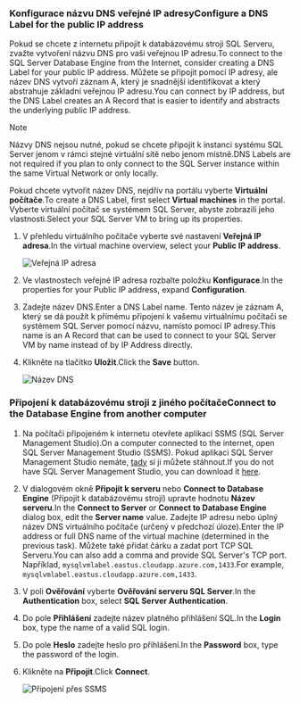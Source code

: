 ### <a name="configure-a-dns-label-for-the-public-ip-address"></a><span data-ttu-id="dceea-101">Konfigurace názvu DNS veřejné IP adresy</span><span class="sxs-lookup"><span data-stu-id="dceea-101">Configure a DNS Label for the public IP address</span></span>

<span data-ttu-id="dceea-102">Pokud se chcete z internetu připojit k databázovému stroji SQL Serveru, zvažte vytvoření názvu DNS pro vaši veřejnou IP adresu.</span><span class="sxs-lookup"><span data-stu-id="dceea-102">To connect to the SQL Server Database Engine from the Internet, consider creating a DNS Label for your public IP address.</span></span> <span data-ttu-id="dceea-103">Můžete se připojit pomocí IP adresy, ale název DNS vytvoří záznam A, který je snadnější identifikovat a který abstrahuje základní veřejnou IP adresu.</span><span class="sxs-lookup"><span data-stu-id="dceea-103">You can connect by IP address, but the DNS Label creates an A Record that is easier to identify and abstracts the underlying public IP address.</span></span>

> [!NOTE]
> <span data-ttu-id="dceea-104">Názvy DNS nejsou nutné, pokud se chcete připojit k instanci systému SQL Server jenom v rámci stejné virtuální sítě nebo jenom místně.</span><span class="sxs-lookup"><span data-stu-id="dceea-104">DNS Labels are not required if you plan to only connect to the SQL Server instance within the same Virtual Network or only locally.</span></span>

<span data-ttu-id="dceea-105">Pokud chcete vytvořit název DNS, nejdřív na portálu vyberte **Virtuální počítače**.</span><span class="sxs-lookup"><span data-stu-id="dceea-105">To create a DNS Label, first select **Virtual machines** in the portal.</span></span> <span data-ttu-id="dceea-106">Vyberte virtuální počítač se systémem SQL Server, abyste zobrazili jeho vlastnosti.</span><span class="sxs-lookup"><span data-stu-id="dceea-106">Select your SQL Server VM to bring up its properties.</span></span>

1. <span data-ttu-id="dceea-107">V přehledu virtuálního počítače vyberte své nastavení **Veřejná IP adresa**.</span><span class="sxs-lookup"><span data-stu-id="dceea-107">In the virtual machine overview, select your **Public IP address**.</span></span>

    ![Veřejná IP adresa](./media/virtual-machines-sql-server-connection-steps/rm-public-ip-address.png)

1. <span data-ttu-id="dceea-109">Ve vlastnostech veřejné IP adresa rozbalte položku **Konfigurace**.</span><span class="sxs-lookup"><span data-stu-id="dceea-109">In the properties for your Public IP address, expand **Configuration**.</span></span>

1. <span data-ttu-id="dceea-110">Zadejte název DNS.</span><span class="sxs-lookup"><span data-stu-id="dceea-110">Enter a DNS Label name.</span></span> <span data-ttu-id="dceea-111">Tento název je záznam A, který se dá použít k přímému připojení k vašemu virtuálnímu počítači se systémem SQL Server pomocí názvu, namísto pomocí IP adresy.</span><span class="sxs-lookup"><span data-stu-id="dceea-111">This name is an A Record that can be used to connect to your SQL Server VM by name instead of by IP Address directly.</span></span>

1. <span data-ttu-id="dceea-112">Klikněte na tlačítko **Uložit**.</span><span class="sxs-lookup"><span data-stu-id="dceea-112">Click the **Save** button.</span></span>

    ![Název DNS](./media/virtual-machines-sql-server-connection-steps/rm-dns-label.png)

### <a name="connect-to-the-database-engine-from-another-computer"></a><span data-ttu-id="dceea-114">Připojení k databázovému stroji z jiného počítače</span><span class="sxs-lookup"><span data-stu-id="dceea-114">Connect to the Database Engine from another computer</span></span>

1. <span data-ttu-id="dceea-115">Na počítači připojeném k internetu otevřete aplikaci SSMS (SQL Server Management Studio).</span><span class="sxs-lookup"><span data-stu-id="dceea-115">On a computer connected to the internet, open SQL Server Management Studio (SSMS).</span></span> <span data-ttu-id="dceea-116">Pokud aplikaci SQL Server Management Studio nemáte, [tady](https://docs.microsoft.com/sql/ssms/download-sql-server-management-studio-ssms) si ji můžete stáhnout.</span><span class="sxs-lookup"><span data-stu-id="dceea-116">If you do not have SQL Server Management Studio, you can download it [here](https://docs.microsoft.com/sql/ssms/download-sql-server-management-studio-ssms).</span></span>

1. <span data-ttu-id="dceea-117">V dialogovém okně **Připojit k serveru** nebo **Connect to Database Engine** (Připojit k databázovému stroji) upravte hodnotu **Název serveru**.</span><span class="sxs-lookup"><span data-stu-id="dceea-117">In the **Connect to Server** or **Connect to Database Engine** dialog box, edit the **Server name** value.</span></span> <span data-ttu-id="dceea-118">Zadejte IP adresu nebo úplný název DNS virtuálního počítače (určený v předchozí úloze).</span><span class="sxs-lookup"><span data-stu-id="dceea-118">Enter the IP address or full DNS name of the virtual machine (determined in the previous task).</span></span> <span data-ttu-id="dceea-119">Můžete také přidat čárku a zadat port TCP SQL Serveru.</span><span class="sxs-lookup"><span data-stu-id="dceea-119">You can also add a comma and provide SQL Server's TCP port.</span></span> <span data-ttu-id="dceea-120">Například, `mysqlvmlabel.eastus.cloudapp.azure.com,1433`.</span><span class="sxs-lookup"><span data-stu-id="dceea-120">For example, `mysqlvmlabel.eastus.cloudapp.azure.com,1433`.</span></span>

1. <span data-ttu-id="dceea-121">V poli **Ověřování** vyberte **Ověřování serveru SQL Server**.</span><span class="sxs-lookup"><span data-stu-id="dceea-121">In the **Authentication** box, select **SQL Server Authentication**.</span></span>

1. <span data-ttu-id="dceea-122">Do pole **Přihlášení** zadejte název platného přihlášení SQL.</span><span class="sxs-lookup"><span data-stu-id="dceea-122">In the **Login** box, type the name of a valid SQL login.</span></span>

1. <span data-ttu-id="dceea-123">Do pole **Heslo** zadejte heslo pro přihlášení.</span><span class="sxs-lookup"><span data-stu-id="dceea-123">In the **Password** box, type the password of the login.</span></span>

1. <span data-ttu-id="dceea-124">Klikněte na **Připojit**.</span><span class="sxs-lookup"><span data-stu-id="dceea-124">Click **Connect**.</span></span>

    ![Připojení přes SSMS](./media/virtual-machines-sql-server-connection-steps/rm-ssms-connect.png)